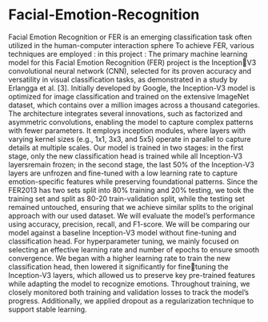 # Facial-Emotion-Recognition
Facial Emotion Recognition or FER is an emerging classification task often utilized in the human-computer  interaction sphere To achieve FER, various techniques are employed : in this project :
The primary machine learning model for this Facial Emotion Recognition (FER) project is the InceptionV3 convolutional neural network (CNN), selected for its proven accuracy and versatility in visual 
classification tasks, as demonstrated in a study by Erlangga et al. [3]. Initially developed by Google, the 
Inception-V3 model is optimized for image classification and trained on the extensive ImageNet dataset, 
which contains over a million images across a thousand categories. The architecture integrates several 
innovations, such as factorized and asymmetric convolutions, enabling the model to capture complex 
patterns with fewer parameters. It employs inception modules, where layers with varying kernel sizes (e.g., 
1x1, 3x3, and 5x5) operate in parallel to capture details at multiple scales.
Our model is trained in two stages: in the first stage, only the new classification head is trained while all 
Inception-V3 layersremain frozen; in the second stage, the last 50% of the Inception-V3 layers are unfrozen 
and fine-tuned with a low learning rate to capture emotion-specific features while preserving foundational 
patterns. Since the FER2013 has two sets split into 80% training and 20% testing, we took the training set 
and split as 80-20 train-validation split, while the testing set remained untouched, ensuring that we achieve
similar splits to the original approach with our used dataset. We will evaluate the model’s performance 
using accuracy, precision, recall, and F1-score. We will be comparing our model against a baseline 
Inception-V3 model without fine-tuning and classification head. For hyperparameter tuning, we mainly 
focused on selecting an effective learning rate and number of epochs to ensure smooth convergence. We 
began with a higher learning rate to train the new classification head, then lowered it significantly for finetuning the Inception-V3 layers, which allowed us to preserve key pre-trained features while adapting the 
model to recognize emotions. Throughout training, we closely monitored both training and validation losses 
to track the model’s progress. Additionally, we applied dropout as a regularization technique to support 
stable learning.
